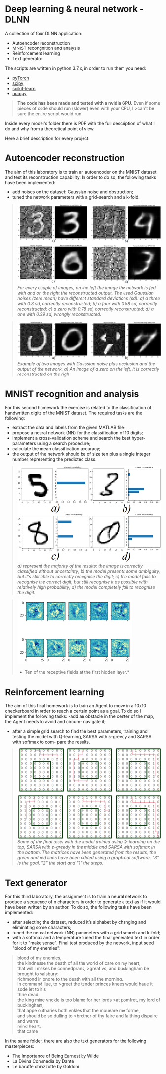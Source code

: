 # Deep learning & neural network - DLNN
A collection of four DLNN application: 
- Autoencoder reconstruction
- MNIST recongnition and analysis
- Reinforcement learning
- Text generator

The scripts are written in python 3.7.x, in order to run them you need: 
- [pyTorch](https://pytorch.org) 
- [scipy](https://www.scipy.org/)
- [scikit-learn](https://scikit-learn.org/stable/)
- [numpy](https://numpy.org/)

>**The code has been made and tested with a nvidia GPU.** Even if some pieces of code should run (slower) even with your CPU, I >can't be sure the entire script would run. 

Inside every model's folder there is PDF with the full description of what I do and why from a theoretical point of view. 

Here a brief description for every project:

# Autoencoder reconstruction
The aim of this laboratory is to train an autoencoder on the MNIST dataset
and test its reconstruction capability. In order to do so, the following tasks have been
implemented:
- add noises on the dataset: Gaussian noise and obstruction;
- tuned the network parameters with a grid-search and a k-fold.




>![Auto-enc-1](img/1Auto.png)
>*For every couple of images, on the left the image the network is fed with and on the
>right the reconstructed output. The used Gaussian noises (zero mean) have different standard
>deviations (sd): a) a three with 0.3 sd, correctly reconstructed; b) a four with 0.58 sd, correctly
>reconstructed; c) a zero with 0.78 sd, correctly reconstructed; d) a one with 0.99 sd, wrongly
>reconstructed.*

>![Auto-enc-2](img/2Auto.png)
>*Example of two images with Gaussian noise plus occlusion and the output of the
>network. a) An image of a zero on the left, it is correctly reconstructed on the righ*

# MNIST recognition and analysis
For this second homework the exercise is related to the classification of
handwritten digits of the MNIST dataset. The required tasks are the following:
- extract the data and labels from the given MATLAB file;
- propose a neural network (NN) for the classification of 10 digits;
- implement a cross-validation scheme and search the best hyper-parameters using
a search procedure;
- calculate the mean classification accuracy;
- the output of the network should be of size ten plus a single integer number
representing the predicted class.

>![MNIST-3](img/3mnist.png)
>*a) represent the majority of the results: the image is correctly classified without
>uncertainty; b) the model presents some ambiguity, but it’s still able to correctly recognise the
>digit; c) the model fails to recognise the correct digit, but still recognise it as possible with
>relatively high probability; d) the model completely fail to recognise the digit.*

>![MNIST-4](img/4mnist.png)
>* Ten of the receptive fields at the first hidden layer.*

# Reinforcement learning
The aim of this final homework is to train an Agent to move in a 10x10
checkerboard in order to reach a certain point as a goal. To do so I implement the
following tasks:
-add an obstacle in the center of the map, the Agent needs to avoid and circum-
navigate it;
- after a simple grid search to find the best parameters, training and testing the
model with Q-learning, SARSA with ε-greedy and SARSA with softmax to com-
pare the results.

>![Reinfor-5](img/5reinfor.png)
>*Some of the final tests with the model trained using Q-learning on the top, SARSA with ε-greedy in
>the middle and SARSA with softmax in the bottom. The matrices have been generated from the results, the green
>and red lines have been added using a graphical software. "3" is the goal, "2" the start and "1" the steps.*

# Text generator
For this third laboratory, the assignment is to train a neural network to
produce a sequence of n characters in order to generate a text as if it would have been
written by an author. To do so, the following tasks have been implemented:
- after selecting the dataset, reduced it’s alphabet by changing and eliminating
some characters;
- tuned the neural network (NN) parameters with a grid search and k-fold;
- with a softmax and a temperature tuned the final generated text in order for it to
"make sense".
Final test produced by the network, input seed "blood of my enemies": 
>blood of my enemies,<br>the kindnesse the death of all the world of care on my heart,<br>that will i makes be connedprans, >great vs, and buckingham be brought to salsbury:<br>richmond in ongre to the death with all the morning.<br>in command liue, to >greet the tender princes knees would haue it sode let to his <br>thrie dead:<br>the king mine vnckle is too blame for her lords >at pomfret, my lord of buckingham,<br>that appe outharies both vnkles that the moueare me forme,<br>and should be so dulling to >brother of thy faire and falthing dispaire and warre<br>mind heart,<br>that came 

In the same folder, there are also the text generators for the following masterpieces: 
- The Importance of Being Earnest by Wilde
- La Divina Commedia by Dante
- Le baruffe chiazzotte by Goldoni
